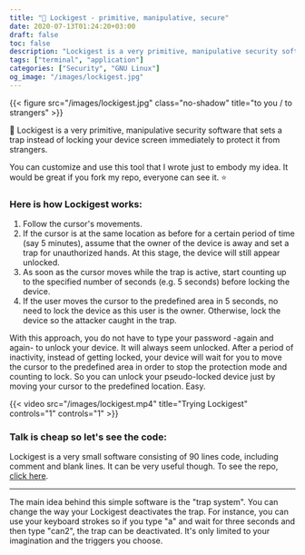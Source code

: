 ```yaml
---
title: "🔐 Lockigest - primitive, manipulative, secure"
date: 2020-07-13T01:24:20+03:00
draft: false
toc: false
description: "Lockigest is a very primitive, manipulative security software that sets a trap instead of locking your device screen immediately to protect it from strangers."
tags: ["terminal", "application"]
categories: ["Security", "GNU Linux"]
og_image: "/images/lockigest.jpg"
---
```


{{< figure src="/images/lockigest.jpg" class="no-shadow" title="to you / to strangers" >}}

:closed_lock_with_key:  Lockigest is a very primitive, manipulative security software that sets a trap instead of locking your device screen immediately to protect it from strangers.

You can customize and use this tool that I wrote just to embody my idea. It would be great if you fork my repo, everyone can see it. :star:

### Here is how Lockigest works:  
1. Follow the cursor's movements. 
2. If the cursor is at the same location as before for a certain period of time (say 5 minutes), assume that the owner of the device is away and set a trap for unauthorized hands. At this stage, the device will still appear unlocked.
3. As soon as the cursor moves while the trap is active, start counting up to the specified number of seconds (e.g. 5 seconds) before locking the device.
4. If the user moves the cursor to the predefined area in 5 seconds, no need to lock the device as this user is the owner. Otherwise, lock the device so the attacker caught in the trap.

With this approach, you do not have to type your password -again and again- to unlock your device. It will always seem unlocked. After a period of inactivity, instead of getting locked, your device will wait for you to move the cursor to the predefined area in order to stop the protection mode and counting to lock. So you can unlock your pseudo-locked device just by moving your cursor to the predefined location. Easy.

{{< video src="/images/lockigest.mp4" title="Trying Lockigest" controls="1" controls="1" >}}

### Talk is cheap so let's see the code:
Lockigest is a very small software consisting of 90 lines code, including comment and blank lines. It can be very useful though. To see the repo, [click here](https://bit.ly/lockigest).

***
The main idea behind this simple software is the "trap system". You can change the way your Lockigest deactivates the trap. For instance, you can use your keyboard strokes so if you type "a" and wait for three seconds and then type "can2", the trap can be deactivated. It's only limited to your imagination and the triggers you choose.

